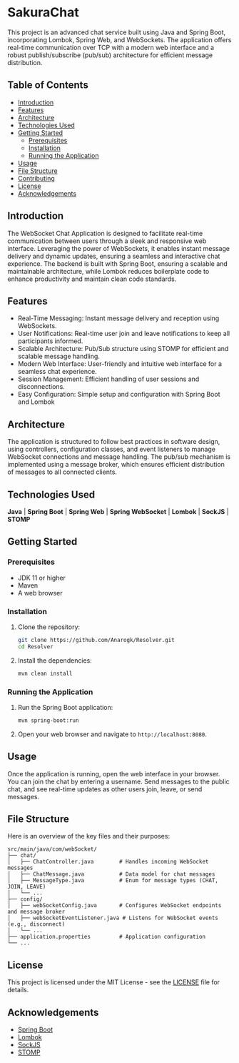
# SakuraChat

This project is an advanced chat service built using Java and Spring Boot, incorporating Lombok, Spring Web, and WebSockets. The application offers real-time communication over TCP with a modern web interface and a robust publish/subscribe (pub/sub) architecture for efficient message distribution.

## Table of Contents

- [Introduction](#introduction)
- [Features](#features)
- [Architecture](#architecture)
- [Technologies Used](#technologies-used)
- [Getting Started](#getting-started)
  - [Prerequisites](#prerequisites)
  - [Installation](#installation)
  - [Running the Application](#running-the-application)
- [Usage](#usage)
- [File Structure](#file-structure)
- [Contributing](#contributing)
- [License](#license)
- [Acknowledgements](#acknowledgements)

## Introduction

The WebSocket Chat Application is designed to facilitate real-time communication between users through a sleek and responsive web interface. Leveraging the power of WebSockets, it enables instant message delivery and dynamic updates, ensuring a seamless and interactive chat experience. The backend is built with Spring Boot, ensuring a scalable and maintainable architecture, while Lombok reduces boilerplate code to enhance productivity and maintain clean code standards.

## Features

- Real-Time Messaging: Instant message delivery and reception using WebSockets.
- User Notifications: Real-time user join and leave notifications to keep all participants informed.
- Scalable Architecture: Pub/Sub structure using STOMP for efficient and scalable message handling.
- Modern Web Interface: User-friendly and intuitive web interface for a seamless chat experience.
- Session Management: Efficient handling of user sessions and disconnections.
- Easy Configuration: Simple setup and configuration with Spring Boot and Lombok

## Architecture

The application is structured to follow best practices in software design, using controllers, configuration classes, and event listeners to manage WebSocket connections and message handling. The pub/sub mechanism is implemented using a message broker, which ensures efficient distribution of messages to all connected clients.

## Technologies Used
**Java** | **Spring Boot** | **Spring Web** | **Spring WebSocket** | **Lombok** | **SockJS** | **STOMP**

## Getting Started

### Prerequisites

- JDK 11 or higher
- Maven
- A web browser

### Installation

1. Clone the repository:

    ```sh
    git clone https://github.com/Anarogk/Resolver.git
    cd Resolver
    ```

2. Install the dependencies:

    ```sh
    mvn clean install
    ```

### Running the Application

1. Run the Spring Boot application:

    ```sh
    mvn spring-boot:run
    ```

2. Open your web browser and navigate to `http://localhost:8080`.

## Usage

Once the application is running, open the web interface in your browser. You can join the chat by entering a username. Send messages to the public chat, and see real-time updates as other users join, leave, or send messages.

## File Structure

Here is an overview of the key files and their purposes:

```
src/main/java/com/webSocket/
├── chat/
│   ├── ChatController.java        # Handles incoming WebSocket messages
│   ├── ChatMessage.java           # Data model for chat messages
│   ├── MessageType.java           # Enum for message types (CHAT, JOIN, LEAVE)
│   └── ...
├── config/
│   ├── webSocketConfig.java       # Configures WebSocket endpoints and message broker
│   ├── webSocketEventListener.java # Listens for WebSocket events (e.g., disconnect)
│   └── ...
├── application.properties         # Application configuration
└── ...
```


## License

This project is licensed under the MIT License - see the [LICENSE](LICENSE) file for details.

## Acknowledgements

- [Spring Boot](https://spring.io/projects/spring-boot)
- [Lombok](https://projectlombok.org/)
- [SockJS](https://github.com/sockjs/sockjs-client)
- [STOMP](https://stomp.github.io/)


